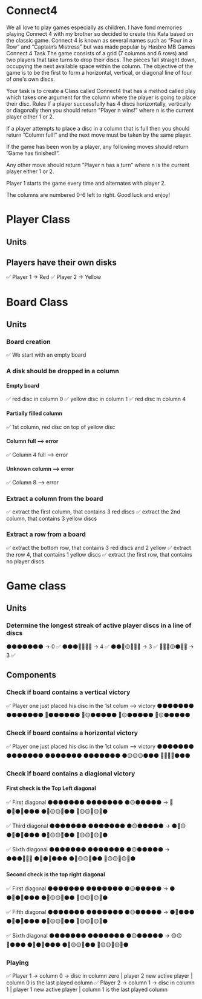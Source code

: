 # Connect4
We all love to play games especially as children. I have fond memories playing Connect 4 with my brother so decided to create this Kata based on the classic game. Connect 4 is known as several names such as “Four in a Row” and “Captain’s Mistress" but was made popular by Hasbro MB Games
Connect 4
Task
The game consists of a grid (7 columns and 6 rows) and two players that take turns to drop their discs. The pieces fall straight down, occupying the next available space within the column. The objective of the game is to be the first to form a horizontal, vertical, or diagonal line of four of one's own discs.

Your task is to create a Class called Connect4 that has a method called play which takes one argument for the column where the player is going to place their disc.
Rules
If a player successfully has 4 discs horizontally, vertically or diagonally then you should return "Player n wins!” where n is the current player either 1 or 2.

If a player attempts to place a disc in a column that is full then you should return ”Column full!” and the next move must be taken by the same player.

If the game has been won by a player, any following moves should return ”Game has finished!”.

Any other move should return ”Player n has a turn” where n is the current player either 1 or 2.
 
Player 1 starts the game every time and alternates with player 2.

The columns are numbered 0-6 left to right.
Good luck and enjoy!

# Player Class
## Units
## Players have their own disks
✅ Player 1 -> Red 
✅ Player 2 -> Yellow

# Board Class
## Units 
### Board creation
✅ We start with an empty board
### A disk should be dropped in a column
#### Empty board
✅ red disc in column 0
✅ yellow disc in column 1
✅ red disc in column 4
#### Partially filled column
✅ 1st column, red disc on top of yellow disc
#### Column full --> error
✅ Column 4 full --> error
#### Unknown column --> error
✅ Column 8 --> error
### Extract a column from the board
✅ extract the first column, that contains 3 red discs
✅ extract the 2nd column, that contains 3 yellow discs

### Extract a row from a board
 ✅ extract the bottom row, that contains 3 red discs and 2 yellow
 ✅ extract the row 4, that contains 1 yellow discs
 ✅ extract the first row, that contains no player discs
# Game class
## Units

### Determine the longest streak of active player discs in a line of discs

⚫⚫⚫⚫⚫⚫⚫ -> 0 ✅
⚫⚫⚫🔴🔴🔴🔴 -> 4 ✅
⚫⚫🔴🟡🔴🔴🔴 -> 3 ✅
🔴🔴🔴🟡⚫🔴🔴 -> 3 ✅

## Components

### Check if board contains a vertical victory
✅ Player one just placed his disc in the 1st colum --> victory
⚫⚫⚫⚫⚫⚫⚫ 
⚫⚫⚫⚫⚫⚫⚫
🔴⚫⚫⚫⚫⚫⚫
🔴🟡⚫⚫⚫⚫⚫
🔴🟡⚫⚫⚫⚫⚫
🔴🟡⚫⚫⚫⚫⚫

### Check if board contains a horizontal victory

 ✅ Player one just placed his disc in the 1st colum --> victory
⚫⚫⚫⚫⚫⚫⚫
⚫⚫⚫⚫⚫⚫⚫
⚫⚫⚫⚫⚫⚫⚫
⚫⚫⚫⚫⚫⚫⚫
⚫🟡🟡🟡⚫⚫⚫
🔴🔴🔴🔴⚫⚫⚫

### Check if board contains a diagional victory

#### First check is the Top Left diagonal 

✅ First diagonal
⚫⚫⚫⚫⚫⚫⚫ 
⚫⚫⚫⚫⚫⚫⚫ 
⚫🟡⚫⚫⚫⚫⚫ -> 🔴
⚫🔴⚫🔴⚫⚫⚫ 
⚫🔴🟡🟡🔴⚫⚫ 
🔴🟡🟡🔴🟡🔴⚫

✅ Third diagonal
⚫⚫⚫⚫⚫⚫⚫
⚫⚫⚫⚫⚫⚫⚫
⚫🟡⚫⚫⚫⚫⚫ -> ⚫🔴🟡
⚫🔴⚫🔴⚫⚫⚫
⚫🔴🟡🟡🔴⚫⚫
🔴🟡🟡🔴🟡🔴⚫

✅ Sixth diagonal
⚫⚫⚫⚫⚫⚫⚫
⚫⚫⚫⚫⚫⚫⚫
⚫🟡⚫⚫⚫⚫⚫ -> ⚫⚫⚫🔴🔴🔴
⚫🔴⚫🔴⚫⚫⚫
⚫🔴🟡🟡🔴⚫⚫
🔴🟡🟡🔴🟡🔴⚫

#### Second check is the top right diagonal

✅ First diagonal
⚫⚫⚫⚫⚫⚫⚫ 
⚫⚫⚫⚫⚫⚫⚫ 
⚫🟡⚫⚫⚫⚫⚫ -> ⚫
⚫🔴⚫🔴⚫⚫⚫ 
⚫🔴🟡🟡🔴⚫⚫ 
🔴🟡🟡🔴🟡🔴⚫

✅ Fifth diagonal
⚫⚫⚫⚫⚫⚫⚫
⚫⚫⚫⚫⚫⚫⚫
⚫🟡⚫⚫⚫⚫⚫ -> ⚫🔴⚫⚫⚫
⚫🔴⚫🔴⚫⚫⚫
⚫🔴🟡🟡🔴⚫⚫
🔴🟡🟡🔴🟡🔴⚫

✅ Sixth diagonal
⚫⚫⚫⚫⚫⚫⚫
⚫⚫⚫⚫⚫⚫⚫
⚫🟡⚫⚫⚫⚫⚫ -> 🟡🟡🔴⚫⚫⚫
⚫🔴⚫🔴⚫⚫⚫
⚫🔴🟡🟡🔴⚫⚫
🔴🟡🟡🔴🟡🔴⚫



### Playing
✅ Player 1 -> column 0 -> disc in column zero | player 2 new active player | column 0 is the last played column
✅ Player 2 -> column 1 -> disc in column 1 | player 1 new active player | column 1 is the last played column